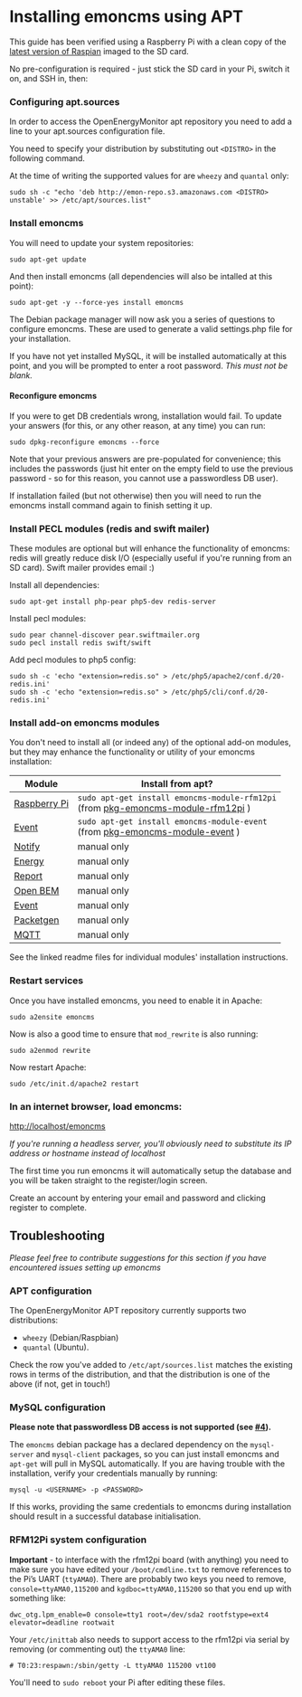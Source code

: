 Installing emoncms using APT
========================

This guide has been verified using a Raspberry Pi with a clean copy of the [latest version of Raspian](http://downloads.raspberrypi.org/raspbian_latest) imaged to the SD card.

No pre-configuration is required - just stick the SD card in your Pi, switch it on, and SSH in, then:

### Configuring apt.sources

In order to access the OpenEnergyMonitor apt repository you need to add a line to your apt.sources configuration file.

You need to specify your distribution by substituting out `<DISTRO>` in the following command.

At the time of writing the supported values for <DISTRO> are `wheezy` and `quantal` only:

    sudo sh -c "echo 'deb http://emon-repo.s3.amazonaws.com <DISTRO> unstable' >> /etc/apt/sources.list"

### Install emoncms

You will need to update your system repositories:

    sudo apt-get update

And then install emoncms (all dependencies will also be intalled at this point):

    sudo apt-get -y --force-yes install emoncms

The Debian package manager will now ask you a series of questions to configure emoncms. These are used to generate a valid settings.php file for your installation.

If you have not yet installed MySQL, it will be installed automatically at this point, and you will be prompted to enter a root password. *This must not be blank.*

#### Reconfigure emoncms

If you were to get DB credentials wrong, installation would fail. To update your answers (for this, or any other reason, at any time) you can run:

    sudo dpkg-reconfigure emoncms --force
    
Note that your previous answers are pre-populated for convenience; this includes the passwords (just hit enter on the empty field to use the previous password - so for this reason, you cannot use a passwordless DB user).

If installation failed (but not otherwise) then you will need to run the emoncms install command again to finish setting it up.

### Install PECL modules (redis and swift mailer)

These modules are optional but will enhance the functionality of emoncms: redis will greatly reduce disk I/O (especially useful if you're running from an SD card). Swift mailer provides email :)

Install all dependencies:

    sudo apt-get install php-pear php5-dev redis-server

Install pecl modules:

    sudo pear channel-discover pear.swiftmailer.org
    sudo pecl install redis swift/swift
    
Add pecl modules to php5 config:
    
    sudo sh -c 'echo "extension=redis.so" > /etc/php5/apache2/conf.d/20-redis.ini'
    sudo sh -c 'echo "extension=redis.so" > /etc/php5/cli/conf.d/20-redis.ini'


### Install add-on emoncms modules

You don't need to install all (or indeed any) of the optional add-on modules, but they may enhance the functionality or utility of your emoncms installation:

| Module  | Install from apt? |
| ------------- | ------------- |
| [Raspberry Pi](https://github.com/emoncms/raspberrypi) | `sudo apt-get install emoncms-module-rfm12pi` <br/> (from [pkg-emoncms-module-rfm12pi](https://github.com/Dave-McCraw/pkg-emoncms-module-rfm12pi) ) |
| [Event](https://github.com/emoncms/event) | `sudo apt-get install emoncms-module-event` <br/> (from [pkg-emoncms-module-event](https://github.com/Dave-McCraw/pkg-emoncms-module-event) ) |
| [Notify](https://github.com/emoncms/notify) | manual only |
| [Energy](https://github.com/emoncms/energy) | manual only |
| [Report](https://github.com/emoncms/report) | manual only |
| [Open BEM](https://github.com/emoncms/openbem) | manual only |
| [Event](https://github.com/emoncms/event) | manual only |
| [Packetgen](https://github.com/emoncms/packetgen) | manual only |
| [MQTT](https://github.com/elyobelyob/mqtt) | manual only |

See the linked readme files for individual modules' installation instructions.

### Restart services

Once you have installed emoncms, you need to enable it in Apache:

    sudo a2ensite emoncms

Now is also a good time to ensure that `mod_rewrite` is also running:

    sudo a2enmod rewrite

Now restart Apache:

    sudo /etc/init.d/apache2 restart

### In an internet browser, load emoncms:

[http://localhost/emoncms](http://localhost/emoncms)

_If you're running a headless server, you'll obviously need to substitute its IP address or hostname instead of localhost_

The first time you run emoncms it will automatically setup the database and you will be taken straight to the register/login screen.

Create an account by entering your email and password and clicking register to complete.


## Troubleshooting

_Please feel free to contribute suggestions for this section if you have encountered issues setting up emoncms_

### APT configuration

The OpenEnergyMonitor APT repository currently supports two distributions: 
 - `wheezy` (Debian/Raspbian) 
 - `quantal` (Ubuntu). 

Check the row you've added to `/etc/apt/sources.list` matches the existing rows in terms of the distribution, and that the distribution is one of the above (if not, get in touch!)

### MySQL configuration

**Please note that passwordless DB access is not supported (see [#4](https://github.com/Dave-McCraw/pkg-emoncms/issues/4)).**

The `emoncms` debian package has a declared dependency on the `mysql-server` and `mysql-client` packages, so you can just install emoncms and `apt-get` will pull in MySQL automatically. If you are having trouble with the installation, verify your credentials manually by running:

    mysql -u <USERNAME> -p <PASSWORD>
    
If this works, providing the same credentials to emoncms during installation should result in a successful database initialisation.

### RFM12Pi system configuration

**Important** - to interface with the rfm12pi board (with anything) you need to make sure you have edited your `/boot/cmdline.txt` to remove references to the Pi’s UART (`ttyAMA0`). There are probably two keys you need to remove, `console=ttyAMA0,115200` and `kgdboc=ttyAMA0,115200` so that you end up with something like:

    dwc_otg.lpm_enable=0 console=tty1 root=/dev/sda2 rootfstype=ext4 elevator=deadline rootwait

Your `/etc/inittab` also needs to support access to the rfm12pi via serial by removing (or commenting out) the `ttyAMA0` line:

    # T0:23:respawn:/sbin/getty -L ttyAMA0 115200 vt100

You'll need to `sudo reboot` your Pi after editing these files.
